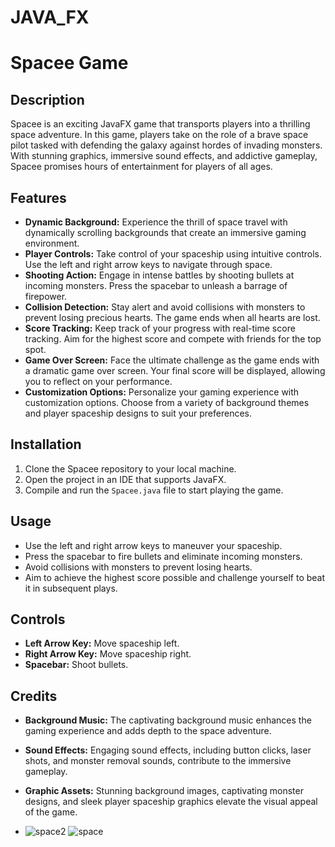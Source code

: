 # JAVA_FX
# Spacee Game

## Description
Spacee is an exciting JavaFX game that transports players into a thrilling space adventure. In this game, players take on the role of a brave space pilot tasked with defending the galaxy against hordes of invading monsters. With stunning graphics, immersive sound effects, and addictive gameplay, Spacee promises hours of entertainment for players of all ages.

## Features
- **Dynamic Background:** Experience the thrill of space travel with dynamically scrolling backgrounds that create an immersive gaming environment.
- **Player Controls:** Take control of your spaceship using intuitive controls. Use the left and right arrow keys to navigate through space.
- **Shooting Action:** Engage in intense battles by shooting bullets at incoming monsters. Press the spacebar to unleash a barrage of firepower.
- **Collision Detection:** Stay alert and avoid collisions with monsters to prevent losing precious hearts. The game ends when all hearts are lost.
- **Score Tracking:** Keep track of your progress with real-time score tracking. Aim for the highest score and compete with friends for the top spot.
- **Game Over Screen:** Face the ultimate challenge as the game ends with a dramatic game over screen. Your final score will be displayed, allowing you to reflect on your performance.
- **Customization Options:** Personalize your gaming experience with customization options. Choose from a variety of background themes and player spaceship designs to suit your preferences.

## Installation
1. Clone the Spacee repository to your local machine.
2. Open the project in an IDE that supports JavaFX.
3. Compile and run the `Spacee.java` file to start playing the game.


## Usage
- Use the left and right arrow keys to maneuver your spaceship.
- Press the spacebar to fire bullets and eliminate incoming monsters.
- Avoid collisions with monsters to prevent losing hearts.
- Aim to achieve the highest score possible and challenge yourself to beat it in subsequent plays.

## Controls
- **Left Arrow Key:** Move spaceship left.
- **Right Arrow Key:** Move spaceship right.
- **Spacebar:** Shoot bullets.

## Credits
- **Background Music:** The captivating background music enhances the gaming experience and adds depth to the space adventure.
- **Sound Effects:** Engaging sound effects, including button clicks, laser shots, and monster removal sounds, contribute to the immersive gameplay.
- **Graphic Assets:** Stunning background images, captivating monster designs, and sleek player spaceship graphics elevate the visual appeal of the game.

- ![space2](https://github.com/eng-shahd/JAVA_FX/assets/158595641/db8ef6d2-2a43-43e7-9a67-2b2eea1fc194)
![space](https://github.com/eng-shahd/JAVA_FX/assets/158595641/ffc7a02e-d1ef-4315-8313-127befa85b28)



